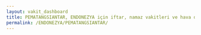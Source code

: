 ```yaml
---
layout: vakit_dashboard
title: PEMATANGSIANTAR, ENDONEZYA için iftar, namaz vakitleri ve hava durumu - ilçe/eyalet seç
permalink: /ENDONEZYA/PEMATANGSIANTAR/
---
```


<script type="text/javascript">
  var GLOBAL_COUNTRY = 'ENDONEZYA';
  var GLOBAL_CITY = 'PEMATANGSIANTAR';
  var GLOBAL_STATE = '';
  var lat = 72;
  var lon = 21;
</script>
